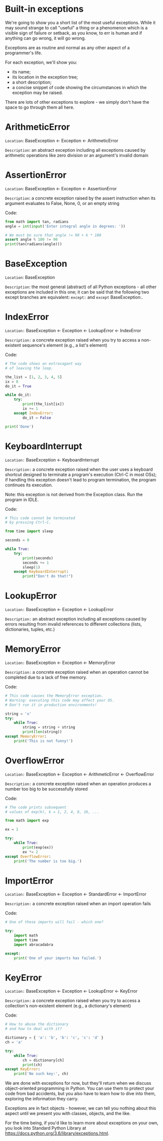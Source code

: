 # Built-in exceptions
We're going to show you a short list of the most useful exceptions. While it may sound strange to call "useful" a thing or a phenomenon which is a visible sign of failure or setback, as you know, to err is human and if anything can go wrong, it will go wrong.

Exceptions are as routine and normal as any other aspect of a programmer's life.

For each exception, we'll show you:

  - its name;
  - its location in the exception tree;
  - a short description;
  - a concise snippet of code showing the circumstances in which the exception may be raised.

There are lots of other exceptions to explore - we simply don't have the space to go through them all here.

# ArithmeticError
`Location`: BaseException ← Exception ← ArithmeticError

`Description`: an abstract exception including all exceptions caused by arithmetic operations like zero division or an argument's invalid domain

# AssertionError
`Location`: BaseException ← Exception ← AssertionError

`Description`: a concrete exception raised by the assert instruction when its argument evaluates to False, None, 0, or an empty string

Code:
```py
from math import tan, radians
angle = int(input('Enter integral angle in degrees: '))

# We must be sure that angle != 90 + k * 180
assert angle % 180 != 90
print(tan(radians(angle)))
```

# BaseException
`Location`: BaseException

`Description`: the most general (abstract) of all Python exceptions - all other exceptions are included in this one; it can be said that the following two except branches are equivalent: `except:` and `except` BaseException:.

# IndexError
`Location:` BaseException ← Exception ← LookupError ← IndexError

`Description:` a concrete exception raised when you try to access a non-existent sequence's element (e.g., a list's element)

Code:
```py
# The code shows an extravagant way
# of leaving the loop.

the_list = [1, 2, 3, 4, 5]
ix = 0
do_it = True

while do_it:
    try:
        print(the_list[ix])
        ix += 1
    except IndexError:
        do_it = False

print('Done')
```

# KeyboardInterrupt
`Location:` BaseException ← KeyboardInterrupt

`Description:` a concrete exception raised when the user uses a keyboard shortcut designed to terminate a program's execution (Ctrl-C in most OSs); if handling this exception doesn't lead to program termination, the program continues its execution.

Note: this exception is not derived from the Exception class. Run the program in IDLE.

Code:
```py
# This code cannot be terminated
# by pressing Ctrl-C.

from time import sleep

seconds = 0

while True:
    try:
        print(seconds)
        seconds += 1
        sleep(1)
    except KeyboardInterrupt:
        print("Don't do that!")
```

# LookupError
`Location:` BaseException ← Exception ← LookupError

`Description:` an abstract exception including all exceptions caused by errors resulting from invalid references to different collections (lists, dictionaries, tuples, etc.)

# MemoryError
`Location:` BaseException ← Exception ← MemoryError

`Description:` a concrete exception raised when an operation cannot be completed due to a lack of free memory.

Code:
```py
# This code causes the MemoryError exception.
# Warning: executing this code may affect your OS.
# Don't run it in production environments!

string = 'x'
try:
    while True:
        string = string + string
        print(len(string))
except MemoryError:
    print('This is not funny!')
```

# OverflowError
`Location:` BaseException ← Exception ← ArithmeticError ← OverflowError

`Description:` a concrete exception raised when an operation produces a number too big to be successfully stored

Code:
```py
# The code prints subsequent
# values of exp(k), k = 1, 2, 4, 8, 16, ...

from math import exp

ex = 1

try:
    while True:
        print(exp(ex))
        ex *= 2
except OverflowError:
    print('The number is too big.')
```

# ImportError
`Location:` BaseException ← Exception ← StandardError ← ImportError

`Description:` a concrete exception raised when an import operation fails

Code:
```py
# One of these imports will fail - which one?

try:
    import math
    import time
    import abracadabra

except:
    print('One of your imports has failed.')
```

# KeyError
`Location:` BaseException ← Exception ← LookupError ← KeyError

`Description:` a concrete exception raised when you try to access a collection's non-existent element (e.g., a dictionary's element)

Code:
```py
# How to abuse the dictionary
# and how to deal with it?

dictionary = { 'a': 'b', 'b': 'c', 'c': 'd' }
ch = 'a'

try:
    while True:
        ch = dictionary[ch]
        print(ch)
except KeyError:
    print('No such key:', ch)
```

We are done with exceptions for now, but they'll return when we discuss object-oriented programming in Python. You can use them to protect your code from bad accidents, but you also have to learn how to dive into them, exploring the information they carry.

Exceptions are in fact objects - however, we can tell you nothing about this aspect until we present you with classes, objects, and the like.

For the time being, if you'd like to learn more about exceptions on your own, you look into Standard Python Library at https://docs.python.org/3.6/library/exceptions.html.